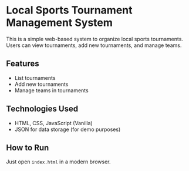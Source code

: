 # Local Sports Tournament Management System

This is a simple web-based system to organize local sports tournaments.  
Users can view tournaments, add new tournaments, and manage teams.

## Features

- List tournaments
- Add new tournaments
- Manage teams in tournaments

## Technologies Used

- HTML, CSS, JavaScript (Vanilla)
- JSON for data storage (for demo purposes)

## How to Run

Just open `index.html` in a modern browser.

